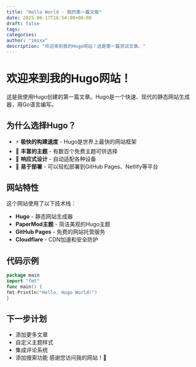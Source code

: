 ```yaml
---
title: "Hello World - 我的第一篇文章"
date: 2025-06-17T16:54:00+08:00
draft: false
tags:
categories:
author: "imsxx"
description: "欢迎来到我的Hugo网站！这是第一篇测试文章。"
---
```

# 欢迎来到我的Hugo网站！
这是我使用Hugo创建的第一篇文章。Hugo是一个快速、现代的静态网站生成器，用Go语言编写。
## 为什么选择Hugo？
- ⚡ **极快的构建速度** - Hugo是世界上最快的网站框架
- 🎨 **丰富的主题** - 有数百个免费主题可供选择
- 📱 **响应式设计** - 自动适配各种设备
- 🔧 **易于部署** - 可以轻松部署到GitHub Pages、Netlify等平台
## 网站特性
这个网站使用了以下技术栈：
- **Hugo** - 静态网站生成器
- **PaperMod主题** - 简洁美观的Hugo主题
- **GitHub Pages** - 免费的网站托管服务
- **Cloudflare** - CDN加速和安全防护
## 代码示例
```go
package main
import "fmt"
func main() {
fmt.Println("Hello, Hugo World!")
}
```
## 下一步计划
-  添加更多文章
-  自定义主题样式
-  集成评论系统
-  添加搜索功能
感谢您访问我的网站！🎉